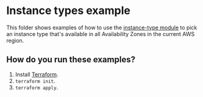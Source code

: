 # Instance types example

This folder shows examples of how to use the [instance-type module](https://github.com/terraform-modules-krish/terraform-aws-utilities/blob/v0.9.2/modules/instance-type) to pick an instance type
that's available in all Availability Zones in the current AWS region.




## How do you run these examples?

1. Install [Terraform](https://www.terraform.io/).
1. `terraform init`.
1. `terraform apply`.



